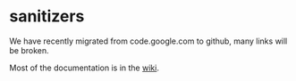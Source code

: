 # sanitizers
We have recently migrated from code.google.com to github, 
many links will be broken.

Most of the documentation is in the [wiki](../../wiki).
